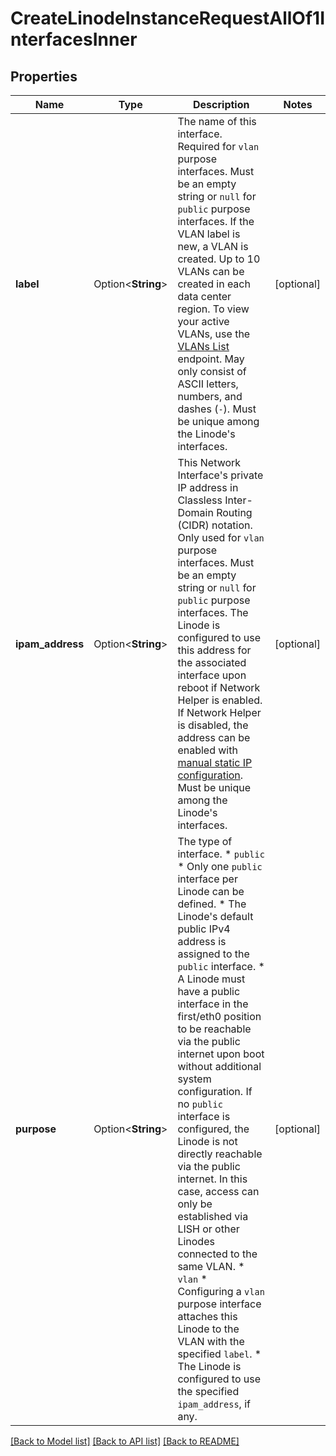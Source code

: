 # CreateLinodeInstanceRequestAllOf1InterfacesInner

## Properties

Name | Type | Description | Notes
------------ | ------------- | ------------- | -------------
**label** | Option<**String**> | The name of this interface.  Required for `vlan` purpose interfaces. Must be an empty string or `null` for `public` purpose interfaces.  If the VLAN label is new, a VLAN is created. Up to 10 VLANs can be created in each data center region. To view your active VLANs, use the [VLANs List](/docs/api/networking/#vlans-list) endpoint.  May only consist of ASCII letters, numbers, and dashes (`-`).  Must be unique among the Linode's interfaces.  | [optional]
**ipam_address** | Option<**String**> | This Network Interface's private IP address in Classless Inter-Domain Routing (CIDR) notation.  Only used for `vlan` purpose interfaces. Must be an empty string or `null` for `public` purpose interfaces.  The Linode is configured to use this address for the associated interface upon reboot if Network Helper is enabled. If Network Helper is disabled, the address can be enabled with [manual static IP configuration](/docs/guides/manual-network-configuration/).  Must be unique among the Linode's interfaces.  | [optional]
**purpose** | Option<**String**> | The type of interface.  * `public`   * Only one `public` interface per Linode can be defined.   * The Linode's default public IPv4 address is assigned to the `public` interface.   * A Linode must have a public interface in the first/eth0 position to be reachable via the public internet upon boot without additional system configuration. If no `public` interface is configured, the Linode is not directly reachable via the public internet. In this case, access can only be established via LISH or other Linodes connected to the same VLAN.  * `vlan`   * Configuring a `vlan` purpose interface attaches this Linode to the VLAN with the specified `label`.   * The Linode is configured to use the specified `ipam_address`, if any.  | [optional]

[[Back to Model list]](../README.md#documentation-for-models) [[Back to API list]](../README.md#documentation-for-api-endpoints) [[Back to README]](../README.md)


